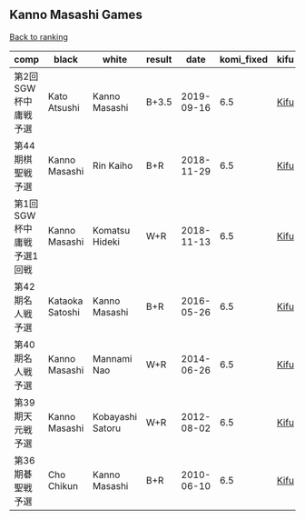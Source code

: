 ## Kanno Masashi Games

[Back to ranking](index.md)




| **comp** | **black** | **white** | **result** | **date** | **komi_fixed** | **kifu** | 
| --- | --- | --- | --- | --- | --- | --- |
| 第2回SGW杯中庸戦予選 | Kato Atsushi | Kanno Masashi | B+3.5 | 2019-09-16 | 6.5 | [Kifu](https://kifudepot.net/kifucontents.php?id=y9cN4V1okHHRly56LoJBug%3D%3D) | 
| 第44期棋聖戦予選 | Kanno Masashi | Rin Kaiho | B+R | 2018-11-29 | 6.5 | [Kifu](https://kifudepot.net/kifucontents.php?id=xdW%2BzTov4gLt1jZ%2BO1KsGQ%3D%3D) | 
| 第1回SGW杯中庸戦予選1回戦 | Kanno Masashi | Komatsu Hideki | W+R | 2018-11-13 | 6.5 | [Kifu](https://kifudepot.net/kifucontents.php?id=3zuBoLJurleIVrF9CGFsHw%3D%3D) | 
| 第42期名人戦予選 | Kataoka Satoshi | Kanno Masashi | B+R | 2016-05-26 | 6.5 | [Kifu](https://kifudepot.net/kifucontents.php?id=wdrf%2BKj%2BX12ShmvuIU5FlQ%3D%3D) | 
| 第40期名人戦予選 | Kanno Masashi | Mannami Nao | W+R | 2014-06-26 | 6.5 | [Kifu](https://kifudepot.net/kifucontents.php?id=PtFAWVSa2GziZtdMf62MKA%3D%3D) | 
| 第39期天元戦予選 | Kanno Masashi | Kobayashi Satoru | W+R | 2012-08-02 | 6.5 | [Kifu](https://kifudepot.net/kifucontents.php?id=Qr0EGbf1Swmbt7PhpBt7Nw%3D%3D) | 
| 第36期碁聖戦予選 | Cho Chikun | Kanno Masashi | B+R | 2010-06-10 | 6.5 | [Kifu](https://kifudepot.net/kifucontents.php?id=wkLoi5tg1A63qni4x7YraQ%3D%3D) |




